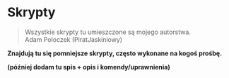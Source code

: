 Skrypty
=======

>Wszystkie skrypty tu umieszczone są mojego autorstwa.<br>
>Adam Poloczek (PiratJaskiniowy)

<b>Znajdują tu się pomniejsze skrypty, często wykonane na kogoś prośbę.<b>

(później dodam tu spis + opis i komendy/uprawnienia)

